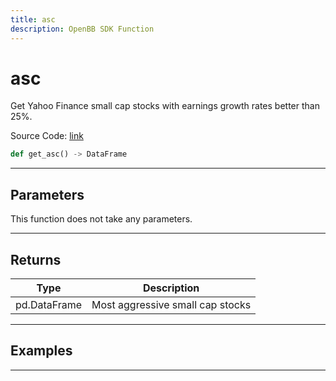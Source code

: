 ```yaml
---
title: asc
description: OpenBB SDK Function
---
```


# asc

Get Yahoo Finance small cap stocks with earnings growth rates better than 25%.

Source Code: [link](https://github.com/OpenBB-finance/OpenBBTerminal/tree/main/openbb_terminal/stocks/discovery/yahoofinance_model.py#L138)

```python
def get_asc() -> DataFrame
```
---

## Parameters

This function does not take any parameters.

---

## Returns

| Type | Description |
| ---- | ----------- |
| pd.DataFrame | Most aggressive small cap stocks |

---

## Examples

---

